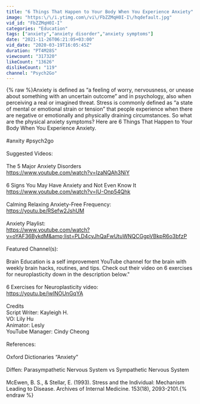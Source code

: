 ```yaml
---
title: "6 Things That Happen to Your Body When You Experience Anxiety"
image: "https:\/\/i.ytimg.com\/vi\/FbZZMqH0I-I\/hqdefault.jpg"
vid_id: "FbZZMqH0I-I"
categories: "Education"
tags: ["anxiety","anxiety disorder","anxiety symptoms"]
date: "2021-11-26T06:21:05+03:00"
vid_date: "2020-03-19T16:05:45Z"
duration: "PT4M28S"
viewcount: "317320"
likeCount: "13626"
dislikeCount: "119"
channel: "Psych2Go"
---
```

{% raw %}Anxiety is defined as “a feeling of worry, nervousness, or unease about something with an uncertain outcome” and in psychology, also when perceiving a real or imagined threat. Stress is commonly defined as “a state of mental or emotional strain or tension” that people experience when there are negative or emotionally and physically draining circumstances. So what are the physical anxiety symptoms? Here are 6 Things That Happen to Your Body When You Experience Anxiety. <br /><br />#anxity #psych2go <br /><br />Suggested Videos: <br /><br />The 5 Major Anxiety Disorders<br /><a rel="nofollow" target="blank" href="https://www.youtube.com/watch?v=IzaNQAh3NiY">https://www.youtube.com/watch?v=IzaNQAh3NiY</a><br /><br />6 Signs You May Have Anxiety and Not Even Know It<br /><a rel="nofollow" target="blank" href="https://www.youtube.com/watch?v=IU-Onp54Qhk">https://www.youtube.com/watch?v=IU-Onp54Qhk</a><br /><br />Calming Relaxing Anxiety-Free Frequency: <br /><a rel="nofollow" target="blank" href="https://youtu.be/RSefw2JshUM">https://youtu.be/RSefw2JshUM</a><br /><br />Anxiety Playlist: <br /><a rel="nofollow" target="blank" href="https://www.youtube.com/watch?v=oYAF36BykdM&amp;list=PLD4cyJhQaFwUtuWNQCGgpVBkpR6o3bfzP">https://www.youtube.com/watch?v=oYAF36BykdM&amp;list=PLD4cyJhQaFwUtuWNQCGgpVBkpR6o3bfzP</a><br /><br />Featured Channel(s): <br /><br />Brain Education is a self improvement YouTube channel for the brain with weekly brain hacks, routines, and tips. Check out their video on 6 exercises for neuroplasticity down in the description below.&quot; <br /><br />6 Exercises for Neuroplasticity video: <br /><a rel="nofollow" target="blank" href="https://youtu.be/jwlNOUnGqYA">https://youtu.be/jwlNOUnGqYA</a><br /><br />Credits<br />Script Writer: Kayleigh H.<br />VO: Lily Hu<br />Animator: Lesly <br />YouTube Manager: Cindy Cheong<br /><br />References: <br /><br />Oxford Dictionaries “Anxiety”<br /><br />Diffen: Parasympathetic Nervous System vs Sympathetic Nervous System<br /><br />McEwen, B. S., &amp; Stellar, E. (1993). Stress and the Individual: Mechanism Leading to Disease. Archives of Internal Medicine. 153(18), 2093-2101.{% endraw %}
